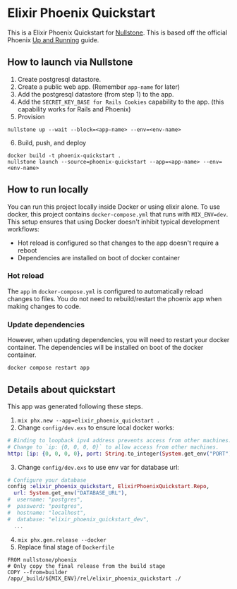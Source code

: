 # Elixir Phoenix Quickstart

This is a Elixir Phoenix Quickstart for [Nullstone](https://nullstone.io).
This is based off the official Phoenix [Up and Running](https://hexdocs.pm/phoenix/up_and_running.html) guide.

## How to launch via Nullstone

1. Create postgresql datastore.
2. Create a public web app. (Remember `app-name` for later)
3. Add the postgresql datastore (from step 1) to the app.
4. Add the `SECRET_KEY_BASE for Rails Cookies` capability to the app. (this capability works for Rails and Phoenix)
5. Provision
  ```shell
  nullstone up --wait --block=<app-name> --env=<env-name>
  ```
6. Build, push, and deploy
  ```shell
  docker build -t phoenix-quickstart .
  nullstone launch --source=phoenix-quickstart --app=<app-name> --env=<env-name>
  ```

## How to run locally

You can run this project locally inside Docker or using elixir alone.
To use docker, this project contains `docker-compose.yml` that runs with `MIX_ENV=dev`.
This setup ensures that using Docker doesn't inhibit typical development workflows:
- Hot reload is configured so that changes to the app doesn't require a reboot
- Dependencies are installed on boot of docker container

### Hot reload

The `app` in `docker-compose.yml` is configured to automatically reload changes to files.
You do not need to rebuild/restart the phoenix app when making changes to code.

### Update dependencies

However, when updating dependencies, you will need to restart your docker container.
The dependencies will be installed on boot of the docker container.

```shell
docker compose restart app
```

## Details about quickstart

This app was generated following these steps.
1. `mix phx.new --app=elixir_phoenix_quickstart .`
2. Change `config/dev.exs` to ensure local docker works:
  ```elixir
  # Binding to loopback ipv4 address prevents access from other machines.
  # Change to `ip: {0, 0, 0, 0}` to allow access from other machines.
  http: [ip: {0, 0, 0, 0}, port: String.to_integer(System.get_env("PORT") || "9000")],
  ```
3. Change `config/dev.exs` to use env var for database url:
  ```elixir
  # Configure your database
  config :elixir_phoenix_quickstart, ElixirPhoenixQuickstart.Repo, 
    url: System.get_env("DATABASE_URL"), 
  #  username: "postgres",
  #  password: "postgres",
  #  hostname: "localhost",
  #  database: "elixir_phoenix_quickstart_dev",
    ...
  ```
4. `mix phx.gen.release --docker`
5. Replace final stage of `Dockerfile`
  ```
  FROM nullstone/phoenix
  # Only copy the final release from the build stage
  COPY --from=builder /app/_build/${MIX_ENV}/rel/elixir_phoenix_quickstart ./
  ```
